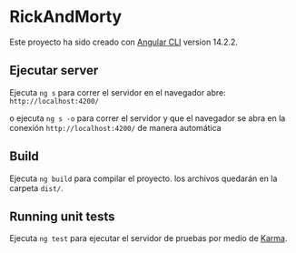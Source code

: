 # RickAndMorty

Este proyecto ha sido creado con [Angular CLI](https://github.com/angular/angular-cli)
version 14.2.2.

## Ejecutar server

Ejecuta `ng s` para correr el servidor en el navegador abre:
`http://localhost:4200/`

o ejecuta `ng s -o` para correr el servidor y que el navegador se abra en la conexión
`http://localhost:4200/` de manera automática

## Build

Ejecuta `ng build` para compilar el proyecto. los archivos quedarán en la carpeta `dist/`.

## Running unit tests

Ejecuta `ng test` para ejecutar el servidor de pruebas por medio de
[Karma](https://karma-runner.github.io).
